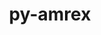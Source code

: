 ---
title: "py-amrex"
layout: cache
categories: [package, develop-2024-06-16]
meta: {"versions": ["24.04"], "compilers": ["gcc@=11.4.0", "gcc@=9.4.0", "oneapi@=2024.0.0"], "oss": ["ubuntu20.04", "ubuntu22.04"], "platforms": ["linux"], "targets": ["neoverse_v1", "neoverse_v2", "ppc64le", "x86_64_v3"], "stacks": ["e4s", "e4s-neoverse-v2", "e4s-neoverse_v1", "e4s-oneapi", "e4s-power", "root"], "num_specs": 5, "num_specs_by_stack": {"e4s-oneapi": 1, "root": 5, "e4s-neoverse-v2": 1, "e4s-neoverse_v1": 1, "e4s-power": 1, "e4s": 1}}
spec_details: [{"hash": "q6c4kxsi5hjip7ttw4bpyabwd3g5wlq3", "compiler": "oneapi@=2024.0.0", "versions": ["24.04"], "os": "ubuntu22.04", "platform": "linux", "target": "x86_64_v3", "variants": ["build_system=python_pip", "~cuda", "dimensions=1,2,3", "+mpi", "~openmp", "precision=double", "~rocm", "~tiny_profile"], "stacks": ["e4s-oneapi", "root"], "size": "-", "tarball": "https://binaries.spack.io/releases/develop-2024-06-16/build_cache/linux-ubuntu22.04-x86_64_v3/oneapi-2024.0.0/py-amrex-24.04/linux-ubuntu22.04-x86_64_v3-oneapi-2024.0.0-py-amrex-24.04-q6c4kxsi5hjip7ttw4bpyabwd3g5wlq3.spack"}, {"hash": "4oyowgkxgz23vlrejx2kj5iriisfgdig", "compiler": "gcc@=11.4.0", "versions": ["24.04"], "os": "ubuntu22.04", "platform": "linux", "target": "neoverse_v2", "variants": ["build_system=python_pip", "~cuda", "dimensions=1,2,3", "+mpi", "~openmp", "precision=double", "~rocm", "~tiny_profile"], "stacks": ["root", "e4s-neoverse-v2"], "size": "-", "tarball": "https://binaries.spack.io/releases/develop-2024-06-16/build_cache/linux-ubuntu22.04-neoverse_v2/gcc-11.4.0/py-amrex-24.04/linux-ubuntu22.04-neoverse_v2-gcc-11.4.0-py-amrex-24.04-4oyowgkxgz23vlrejx2kj5iriisfgdig.spack"}, {"hash": "z3vz46dx3pxokkimroo5h6ioqmqvvaxb", "compiler": "gcc@=11.4.0", "versions": ["24.04"], "os": "ubuntu22.04", "platform": "linux", "target": "neoverse_v1", "variants": ["build_system=python_pip", "~cuda", "dimensions=1,2,3", "+mpi", "~openmp", "precision=double", "~rocm", "~tiny_profile"], "stacks": ["root", "e4s-neoverse_v1"], "size": "-", "tarball": "https://binaries.spack.io/releases/develop-2024-06-16/build_cache/linux-ubuntu22.04-neoverse_v1/gcc-11.4.0/py-amrex-24.04/linux-ubuntu22.04-neoverse_v1-gcc-11.4.0-py-amrex-24.04-z3vz46dx3pxokkimroo5h6ioqmqvvaxb.spack"}, {"hash": "4ki67rbzhqbhqqasmqttzjhx6gdz7o2d", "compiler": "gcc@=9.4.0", "versions": ["24.04"], "os": "ubuntu20.04", "platform": "linux", "target": "ppc64le", "variants": ["build_system=python_pip", "~cuda", "dimensions=1,2,3", "+mpi", "~openmp", "precision=double", "~rocm", "~tiny_profile"], "stacks": ["root", "e4s-power"], "size": "-", "tarball": "https://binaries.spack.io/releases/develop-2024-06-16/build_cache/linux-ubuntu20.04-ppc64le/gcc-9.4.0/py-amrex-24.04/linux-ubuntu20.04-ppc64le-gcc-9.4.0-py-amrex-24.04-4ki67rbzhqbhqqasmqttzjhx6gdz7o2d.spack"}, {"hash": "73ifwpmzko46tht4vawo5z2bwxs3ffsv", "compiler": "gcc@=11.4.0", "versions": ["24.04"], "os": "ubuntu22.04", "platform": "linux", "target": "x86_64_v3", "variants": ["build_system=python_pip", "~cuda", "dimensions=1,2,3", "+mpi", "~openmp", "precision=double", "~rocm", "~tiny_profile"], "stacks": ["root", "e4s"], "size": "-", "tarball": "https://binaries.spack.io/releases/develop-2024-06-16/build_cache/linux-ubuntu22.04-x86_64_v3/gcc-11.4.0/py-amrex-24.04/linux-ubuntu22.04-x86_64_v3-gcc-11.4.0-py-amrex-24.04-73ifwpmzko46tht4vawo5z2bwxs3ffsv.spack"}]
---